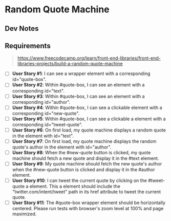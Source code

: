 # Random Quote Machine

## Dev Notes

## Requirements
> https://www.freecodecamp.org/learn/front-end-libraries/front-end-libraries-projects/build-a-random-quote-machine

- [ ] **User Story #1**: I can see a wrapper element with a corresponding id="quote-box".
- [ ] **User Story #2**: Within #quote-box, I can see an element with a corresponding id="text".
- [ ] **User Story #3**: Within #quote-box, I can see an element with a corresponding id="author".
- [ ] **User Story #4**: Within #quote-box, I can see a clickable element with a corresponding id="new-quote".
- [ ] **User Story #5**: Within #quote-box, I can see a clickable a element with a corresponding id="tweet-quote".
- [ ] **User Story #6**: On first load, my quote machine displays a random quote in the element with id="text".
- [ ] **User Story #7**: On first load, my quote machine displays the random quote's author in the element with id="author".
- [ ] **User Story #8**: When the #new-quote button is clicked, my quote machine should fetch a new quote and display it in the #text element.
- [ ] **User Story #9**: My quote machine should fetch the new quote's author when the #new-quote button is clicked and display it in the #author element.
- [ ] **User Story #10**: I can tweet the current quote by clicking on the #tweet-quote a element. This a element should include the "twitter.com/intent/tweet" path in its href attribute to tweet the current quote.
- [ ] **User Story #11**: The #quote-box wrapper element should be horizontally centered. Please run tests with browser's zoom level at 100% and page maximized.

